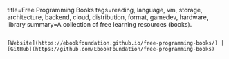 title=Free Programming Books
tags=reading, language, vm, storage, architecture, backend, cloud, distribution, format, gamedev, hardware, library
summary=A collection of free learning resources (books).
~~~~~~

[Website](https://ebookfoundation.github.io/free-programming-books/) | [GitHub](https://github.com/EbookFoundation/free-programming-books)

